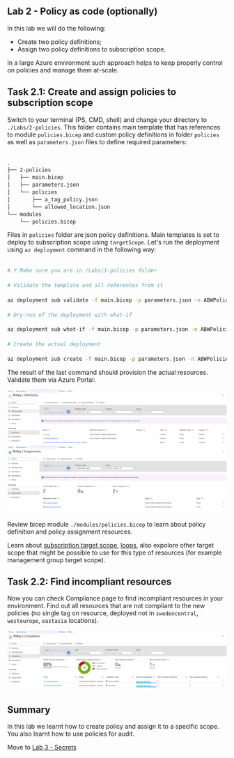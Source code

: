 ## Lab 2 - Policy as code (optionally)

In this lab we will do the following: 

* Create two policy definitions;
* Assign two policy definitions to subscription scope.

In a large Azure environment such approach helps to keep properly control on policies and manage them at-scale.

## Task 2.1: Create and assign policies to subscription scope

Switch to your terminal (PS, CMD, shell) and change your directory to `./Labs/2-policies`. This folder contains main template that has references to module `policies.bicep` and custom policy definitions in folder `policies` as well as `parameters.json` files to define required parameters:

```bash

.
├── 2-policies
│   ├── main.bicep
│   ├── parameters.json
│   └── policies
│       ├── a_tag_policy.json
│       └── allowed_location.json
└── modules
    └── policies.bicep

```

Files in `policies` folder are json policy definitions. Main templates is set to deploy to subscription scope using `targetScope`. Let's run the deployment using `az deployment` command in the following way:

```bash

# ‼️ Make sure you are in /Labs/1-policies folder

# Validate the template and all references from it

az deployment sub validate -f main.bicep -p parameters.json -n ABWPoliciesDeployment

# Dry-run of the deployment with what-if

az deployment sub what-if -f main.bicep -p parameters.json -n ABWPoliciesDeployment

# Create the actual deployment

az deployment sub create -f main.bicep -p parameters.json -n ABWPoliciesDeployment

```

The result of the last command should provision the actual resources. Validate them via Azure Portal:

![Policy Defintions](../.attachments/3-policy-definitions.png)
![Policy Assignments](../.attachments/3-policy-assignments.png)

Review bicep module `./modules/policies.bicep` to learn about policy definition and policy assignment resources. 

Learn about [subscription target scope](https://learn.microsoft.com/en-us/azure/azure-resource-manager/bicep/deploy-to-subscription?tabs=azure-cli), [loops](https://learn.microsoft.com/en-us/azure/azure-resource-manager/bicep/loops), also expolore other target scope that might be possible to use for this type of resources (for example management group target scope).

## Task 2.2: Find incompliant resources

Now you can check Compliance page to find incompliant resources in your environment. Find out all resources that are not compliant to the new policies (no single tag on resource, deployed not in `swedencentral`, `westeurope`, `eastasia` locations).

![Policy Compliance](../.attachments/3-policy-compliance.png)

## Summary

In this lab we learnt how to create policy and assign it to a specific scope. You also learnt how to use policies for audit.

Move to [Lab 3 - Secrets](3-Secrets.md)